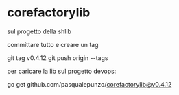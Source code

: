 # corefactorylib

sul progetto della shlib 

committare tutto e creare un tag

git tag v0.4.12
git push origin --tags

 

 

per caricare la lib sul progetto devops:

go get github.com/pasqualepunzo/corefactorylib@v0.4.12